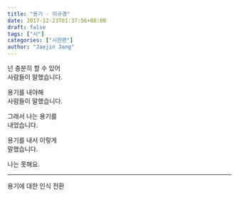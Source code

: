 ```yaml
---
title: "용기 - 이규경"
date: 2017-12-23T01:37:56+08:00
draft: false
tags: ["시"]
categories: ["시한편"]
author: "Jaejin Jang"
---
```


넌 충분히 할 수 있어  
사람들이 말했습니다.

용기를 내야해  
사람들이 말했습니다.

그래서 나는 용기를   
내었습니다.

용기를 내서 이렇게  
말했습니다.

나는 못해요.

-------------------------------

용기에 대한 인식 전환
